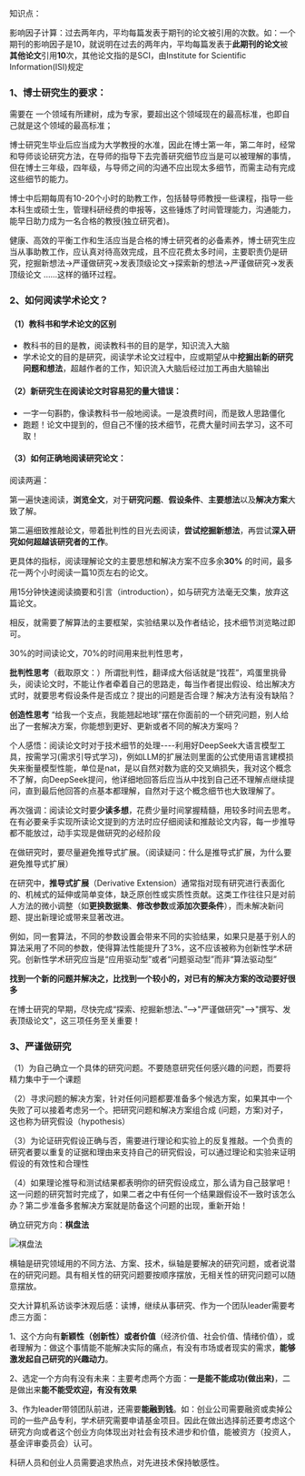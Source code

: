 知识点：

影响因子计算：过去两年内，平均每篇发表于期刊的论文被引用的次数。如：一个期刊的影响因子是10，就说明在过去的两年内，平均每篇发表于**此期刊的论文**被**其他论文**引用**10**次，其他论文指的是SCI，由Institute for Scientific Information(ISI)规定



### **1、博士研究生的要求：**

需要在 一个领域有所建树，成为专家，要超出这个领域现在的最高标准，也即自己就是这个领域的最高标准；

博士研究生毕业后应当成为大学教授的水准，因此在博士第一年，第二年时，经常和导师谈论研究方法，在导师的指导下去完善研究细节应当是可以被理解的事情，但在博士三年级，四年级，与导师之间的沟通不应出现太多细节，而需主动有完成这些细节的能力。

博士中后期每周有10-20个小时的助教工作，包括替导师教授一些课程，指导一些本科生或硕士生，管理科研经费的申报等，这些锤炼了时间管理能力，沟通能力，能早日助力成为一名合格的教授(独立研究者)。

健康、高效的平衡工作和生活应当是合格的博士研究者的必备素养，博士研究生应当从事助教工作，应认真对待高效完成，且不应花费太多时间，主要职责仍是研究，挖掘新想法->严谨做研究->发表顶级论文->探索新的想法->严谨做研究->发表顶级论文 ……这样的循环过程。



### **2、如何阅读学术论文？**

#### （1）教科书和学术论文的区别 

* 教科书的目的是教，阅读教科书的目的是学，知识流入大脑
* 学术论文的目的是研究，阅读学术论文过程中，应或期望从中**挖掘出新的研究问题和想法**，超越作者的工作，知识流入大脑后经过加工再由大脑输出

#### （2）新研究生在阅读论文时容易犯的量大错误：

* 一字一句斟酌，像读教科书一般地阅读。一是浪费时间，而是致人思路僵化
* 跑题！论文中提到的，但自己不懂的技术细节，花费大量时间去学习，这不可取！

#### **（3）如何正确地阅读研究论文：**

阅读两遍：

第一遍快速阅读，**浏览全文**，对于**研究问题**、**假设条件**、**主要想法**以及**解决方案**大致了解。

第二遍细致推敲论文，带着批判性的目光去阅读，**尝试挖掘新想法**，再尝试**深入研究如何超越该研究者的工作**。

更具体的指标，阅读理解论文的主要思想和解决方案不应多余**30%** 的时间，最多花一两个小时阅读一篇10页左右的论文。

用15分钟快速阅读摘要和引言（introduction），如与研究方法毫无交集，放弃这篇论文。

相反，就需要了解算法的主要框架，实验结果以及作者结论，技术细节浏览略过即可。

30%的时间读论文，70%的时间用来批判性思考，

**批判性思考**（截取原文：）所谓批判性，翻译成大俗话就是“找茬”，鸡蛋里挑骨头，阅读论文时，不能让作者牵着自己的思路走，每当作者提出假设、给出解决方式时，就要思考假设条件是否成立？提出的问题是否合理？解决方法有没有缺陷？

**创造性思考** “给我一个支点，我能翘起地球”摆在你面前的一个研究问题，别人给出了一套解决方案，你能想到更好、更新或者不同的解决方案吗？

个人感悟：阅读论文时对于技术细节的处理----利用好DeepSeek大语言模型工具，按需学习(需求引导式学习)，例如LLM的扩展法则里面的公式使用语言建模损失来衡量模型性能，单位是nat，是以自然对数为底的交叉熵损失，我对这个概念不了解，向DeepSeek提问，他详细地回答后应当从中找到自己还不理解点继续提问，直到最后他回答的点基本都理解，自然对于这个概念细节也大致理解了。



再次强调：阅读论文时要**少读多想**，花费少量时间掌握精髓，用较多时间去思考。在有必要亲手实现所读论文提到的方法时应仔细阅读和推敲论文内容，每一步推导都不能放过，动手实现是做研究的必经阶段



在做研究时，要尽量避免推导式扩展。（阅读疑问：什么是推导式扩展，为什么要避免推导式扩展）

在研究中，**推导式扩展**（Derivative Extension）通常指对现有研究进行表面化的、机械式的延伸或简单变体，缺乏原创性或实质性贡献。这类工作往往只是对前人方法的微小调整（如**更换数据集**、**修改参数**或**添加次要条件**），而未解决新问题、提出新理论或带来显著改进。

例如，同一套算法，不同的参数设置会带来不同的实验结果，如果只是基于别人的算法采用了不同的参数，使得算法性能提升了3%，这不应该被称为创新性学术研究。创新性学术研究应当是“应用驱动型”或者“问题驱动型”而非“算法驱动型”

**找到一个新的问题并解决之，比找到一个较小的，对已有的解决方案的改动要好很多**



在博士研究的早期，尽快完成“探索、挖掘新想法、”-->"严谨做研究"-->"撰写、发表顶级论文"，这三项任务至关重要！



### 3、严谨做研究

（1）为自己确立一个具体的研究问题。不要随意研究任何感兴趣的问题，而要将精力集中于一个课题

（2）寻求问题的解决方案，针对任何问题都要准备多个候选方案，如果其中一个失败了可以接着考虑另一个。把研究问题和解决方案组合成 (问题，方案)对子，这也称为研究假设（hypothesis）

（3）为论证研究假设正确与否，需要进行理论和实验上的反复推敲。一个负责的研究者要以重复的证据和理由来支持自己的研究假设，可以通过理论和实验来证明假设的有效性和合理性

（4）如果理论推导和测试结果都表明你的研究假设成立，那么请为自己鼓掌吧！这一问题的研究暂时完成了，如果二者之中有任何一个结果跟假设不一致时该怎么办？第二步准备多套解决方案就是防备这个问题的出现，重新开始！



确立研究方向：**棋盘法**

![棋盘法](https://s3.bmp.ovh/imgs/2025/04/07/ef6f3f110863cc47.png)

横轴是研究领域用的不同方法、方案、技术，纵轴是要解决的研究问题，或者说潜在的研究问题。具有相关性的研究问题要按顺序摆放，无相关性的研究问题可以随意摆放。



交大计算机系访谈李沐观后感：读博，继续从事研究、作为一个团队leader需要考虑三方面：

1、这个方向有**新颖性（创新性）**或者**价值**（经济价值、社会价值、情绪价值），或者理解为：做这个事情能不能解决实际的痛点，有没有市场或者现实的需求，**能够激发起自己研究的兴趣动力**。

2、选定一个方向有没有未来：主要考虑两个方面：**一是能不能成功(做出来)**，二是做出来**能不能受欢迎，有没有效果**

3、作为leader带领团队前进，还需要**能融到钱**。如：创业公司需要融资或卖掉公司的一些产品专利，学术研究需要申请基金项目。因此在做出选择前还要考虑这个研究方向或者这个创业方向体现出对社会有技术进步和价值，能被资方（投资人，基金评审委员会）认可。



科研人员和创业人员需要追求热点，对先进技术保持敏感性。

